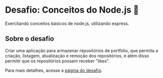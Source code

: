 # Desafio: Conceitos do Node.js :rocket:
Exercitando conceitos básicos de node.js, utilizando express.

## Sobre o desafio
Criar uma aplicação para armazenar repositórios de portfólio, que permita a criação, listagem, atualização e remoção dos repositórios, e além disso permitir que os repositórios possam receber "likes".


Para mais detalhes, acesse a [página do desafio](https://github.com/Rocketseat/bootcamp-gostack-desafios/tree/master/desafio-conceitos-nodejs#rocket-sobre-o-desafio).
